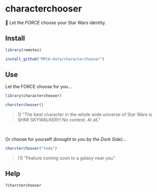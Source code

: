 # characterchooser

:rocket: Let the _FORCE_ choose your Star Wars identity.


## Install
```r
library(remotes)

install_github("MPCA-data/characterchooser")

```

## Use

Let the FORCE choose for you...
```r
library(characterchooser)

charcterchooser()
```
>  1] "The best character in the whole wide universe of Star Wars is SHMI SKYWALKER!!! No contest. At all."

<br>

Or choose for yourself _(brought to you by the Dark Side)_...
```r
charcterchooser("Yoda")
```
> [1] "Feature coming soon to a galaxy near you"


## Help
```r
?charcterchooser
```

